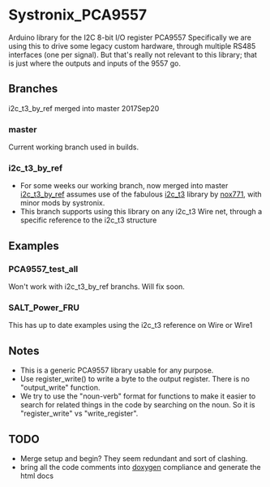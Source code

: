 # Systronix_PCA9557
Arduino library for the I2C 8-bit I/O register PCA9557
Specifically we are using this to drive some legacy custom hardware, through multiple RS485 interfaces (one per signal). But that's really not relevant to this library; that is just where the outputs and inputs of the 9557 go.
## Branches
i2c_t3_by_ref merged into master 2017Sep20
### master
Current working branch used in builds.
### i2c_t3_by_ref
- For some weeks our working branch, now merged into master [i2c_t3_by_ref](https://github.com/systronix/Systronix_PCA9557/tree/i2c_t3_by_ref) assumes use of the fabulous [i2c_t3](https://github.com/systronix/i2c_t3) library by [nox771](https://github.com/nox771), with minor mods by systronix.
- This branch supports using this library on any i2c_t3 Wire net, through a specific reference to the i2c_t3 structure

## Examples
### PCA9557_test_all
Won't work with i2c_t3_by_ref branchs. Will fix soon.
### SALT_Power_FRU
This has up to date examples using the i2c_t3 reference on Wire or Wire1 

## Notes
- This is a generic PCA9557 library usable for any purpose.
- Use register_write() to write a byte to the output register. There is no "output_write" function.
- We try to use the "noun-verb" format for functions to make it easier to search for related things in the code by searching on the noun. So it is "register_write" vs "write_register".

## TODO
- Merge setup and begin? They seem redundant and sort of clashing.
- bring all the code comments into [doxygen](http://www.stack.nl/~dimitri/doxygen/) compliance and generate the html docs